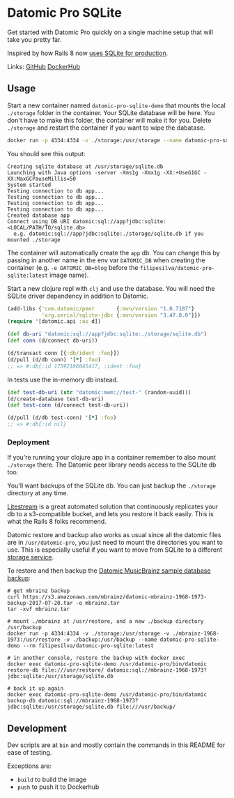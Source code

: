 # Datomic Pro SQLite

Get started with Datomic Pro quickly on a single machine setup that will take you pretty far.

Inspired by how Rails 8 now [uses SQLite for production](https://youtu.be/l56IBad-5aQ).

Links: [GitHub](https://github.com/filipesilva/datomic-pro-sqlite) [DockerHub](https://hub.docker.com/r/filipesilva/datomic-pro-sqlite)


## Usage

Start a new container named `datomic-pro-sqlite-demo` that mounts the local `./storage` folder in the container.
Your SQLite database will be here.
You don't have to make this folder, the container will make it for you.
Delete `./storage` and restart the container if you want to wipe the dabatase. 

```sh
docker run -p 4334:4334 -v ./storage:/usr/storage --name datomic-pro-sqlite-demo --rm filipesilva/datomic-pro-sqlite:latest
```

You should see this output:
```
Creating sqlite database at /usr/storage/sqlite.db
Launching with Java options -server -Xms1g -Xmx1g -XX:+UseG1GC -XX:MaxGCPauseMillis=50
System started
Testing connection to db app...
Testing connection to db app...
Testing connection to db app...
Testing connection to db app...
Created database app
Connect using DB URI datomic:sql://app?jdbc:sqlite:<LOCAL/PATH/TO/sqlite.db>
  e.g. datomic:sql://app?jdbc:sqlite:./storage/sqlite.db if you mounted ./storage
```

The container will automatically create the `app` db.
You can change this by passing in another name in the env var `DATOMIC_DB` when creating the container (e.g. `-e DATOMIC_DB=blog` before the `filipesilva/datomic-pro-sqlite:latest` image name).

Start a new clojure repl with `clj` and use the database.
You will need the SQLite driver dependency in addition to Datomic.

```clojure
(add-libs {'com.datomic/peer       {:mvn/version "1.0.7187"}
           'org.xerial/sqlite-jdbc {:mvn/version "3.47.0.0"}})
(require '[datomic.api :as d])

(def db-uri "datomic:sql://app?jdbc:sqlite:./storage/sqlite.db")
(def conn (d/connect db-uri))

(d/transact conn [{:db/ident :foo}])
(d/pull (d/db conn) '[*] :foo)
;; => #:db{:id 17592186045417, :ident :foo}
```

In tests use the in-memory db instead.

```clojure
(def test-db-uri (str "datomic:mem://test-" (random-uuid)))
(d/create-database test-db-uri)
(def test-conn (d/connect test-db-uri))

(d/pull (d/db test-conn) '[*] :foo)
;; => #:db{:id nil}
```


### Deployment

If you're running your clojure app in a container remember to also mount `./storage` there.
The Datomic peer library needs access to the SQLite db too.

You'll want backups of the SQLite db. You can just backup the `./storage` directory at any time. 

[Litestream](https://litestream.io) is a great automated solution that continuously replicates your db to a s3-compatible bucket, and lets you restore it back easily.
This is what the Rails 8 folks recommend.

Datomic restore and backup also works as usual since all the datomic files are in `/usr/datomic-pro`, you just need to mount the directories you want to use.
This is especially useful if you want to move from SQLite to a different [storage service](https://docs.datomic.com/operation/storage.html).

To restore and then backup the [Datomic MusicBrainz sample database backup](https://github.com/Datomic/mbrainz-sample):
```
# get mbrainz backup
curl https://s3.amazonaws.com/mbrainz/datomic-mbrainz-1968-1973-backup-2017-07-20.tar -o mbrainz.tar
tar -xvf mbrainz.tar

# mount ./mbrainz at /usr/restore, and a new ./backup directory /usr/backup
docker run -p 4334:4334 -v ./storage:/usr/storage -v ./mbrainz-1968-1973:/usr/restore -v ./backup:/usr/backup --name datomic-pro-sqlite-demo --rm filipesilva/datomic-pro-sqlite:latest

# in another console, restore the backup with docker exec
docker exec datomic-pro-sqlite-demo /usr/datomic-pro/bin/datomic restore-db file:///usr/restore/ datomic:sql://mbrainz-1968-1973?jdbc:sqlite:/usr/storage/sqlite.db

# back it up again
docker exec datomic-pro-sqlite-demo /usr/datomic-pro/bin/datomic backup-db datomic:sql://mbrainz-1968-1973?jdbc:sqlite:/usr/storage/sqlite.db file:///usr/backup/

```


## Development

Dev scripts are at `bin` and mostly contain the commands in this README for ease of testing.

Exceptions are:
- `build` to build the image
- `push` to push it to Dockerhub